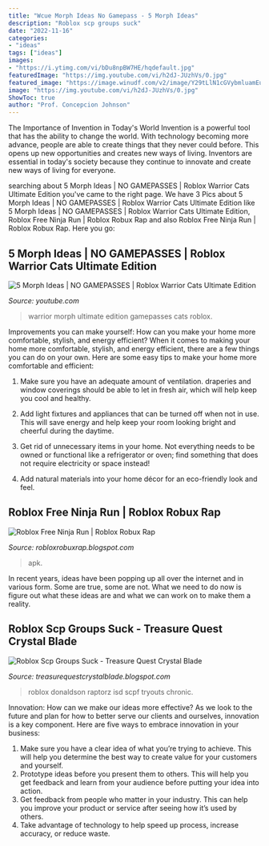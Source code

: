 ```yaml
---
title: "Wcue Morph Ideas No Gamepass - 5 Morph Ideas"
description: "Roblox scp groups suck"
date: "2022-11-16"
categories:
- "ideas"
tags: ["ideas"]
images:
- "https://i.ytimg.com/vi/bDu8npBW7HE/hqdefault.jpg"
featuredImage: "https://img.youtube.com/vi/h2dJ-JUzhVs/0.jpg"
featured_image: "https://image.winudf.com/v2/image/Y29tLlN1cGVybmluamEucnVuLm1hcmlvX3NjcmVlbl8yX2p0dXYwamk2/screen-2.jpg?h=355&amp;fakeurl=1&amp;type=.jpg"
image: "https://img.youtube.com/vi/h2dJ-JUzhVs/0.jpg"
ShowToc: true
author: "Prof. Concepcion Johnson"
---
```



The Importance of Invention in Today's World
Invention is a powerful tool that has the ability to change the world. With technology becoming more advance, people are able to create things that they never could before. This opens up new opportunities and creates new ways of living. Inventors are essential in today's society because they continue to innovate and create new ways of living for everyone.

	

		
searching about 5 Morph Ideas | NO GAMEPASSES | Roblox Warrior Cats Ultimate Edition you've came to the right page. We have 3 Pics about 5 Morph Ideas | NO GAMEPASSES | Roblox Warrior Cats Ultimate Edition like 5 Morph Ideas | NO GAMEPASSES | Roblox Warrior Cats Ultimate Edition, Roblox Free Ninja Run | Roblox Robux Rap and also Roblox Free Ninja Run | Roblox Robux Rap. Here you go:
		
    
## 5 Morph Ideas | NO GAMEPASSES | Roblox Warrior Cats Ultimate Edition

<img loading=lazy src="https://i.ytimg.com/vi/bDu8npBW7HE/hqdefault.jpg" onerror="this.onerror=null;this.src='https://tse1.mm.bing.net/th?id=OIP.0UhtP7GgyLgArT65_NKhqwHaFj&amp;pid=15.1';" alt="5 Morph Ideas | NO GAMEPASSES | Roblox Warrior Cats Ultimate Edition">

_Source: youtube.com_

>warrior morph ultimate edition gamepasses cats roblox. 

	

Improvements you can make yourself: How can you make your home more comfortable, stylish, and energy efficient?
When it comes to making your home more comfortable, stylish, and energy efficient, there are a few things you can do on your own. Here are some easy tips to make your home more comfortable and efficient: 
1. Make sure you have an adequate amount of ventilation. draperies and window coverings should be able to let in fresh air, which will help keep you cool and healthy.

2. Add light fixtures and appliances that can be turned off when not in use. This will save energy and help keep your room looking bright and cheerful during the daytime.

3. Get rid of unnecessary items in your home. Not everything needs to be owned or functional like a refrigerator or oven; find something that does not require electricity or space instead!

4. Add natural materials into your home décor for an eco-friendly look and feel.

    
## Roblox Free Ninja Run | Roblox Robux Rap

<img loading=lazy src="https://image.winudf.com/v2/image/Y29tLlN1cGVybmluamEucnVuLm1hcmlvX3NjcmVlbl8yX2p0dXYwamk2/screen-2.jpg?h=355&amp;fakeurl=1&amp;type=.jpg" onerror="this.onerror=null;this.src='https://tse2.mm.bing.net/th?id=OIP.ZZzRH6oYiMSHXAkuhIsZGQHaD-&amp;pid=15.1';" alt="Roblox Free Ninja Run | Roblox Robux Rap">

_Source: robloxrobuxrap.blogspot.com_

>apk. 

	

In recent years, ideas have been popping up all over the internet and in various form. Some are true, some are not. What we need to do now is figure out what these ideas are and what we can work on to make them a reality.

    
## Roblox Scp Groups Suck - Treasure Quest Crystal Blade

<img loading=lazy src="https://img.youtube.com/vi/h2dJ-JUzhVs/0.jpg" onerror="this.onerror=null;this.src='https://tse2.mm.bing.net/th?id=OIP.K35jrJPey8yuAf8Lzj9cNQHaFj&amp;pid=15.1';" alt="Roblox Scp Groups Suck - Treasure Quest Crystal Blade">

_Source: treasurequestcrystalblade.blogspot.com_

>roblox donaldson raptorz isd scpf tryouts chronic. 

	

Innovation: How can we make our ideas more effective?
As we look to the future and plan for how to better serve our clients and ourselves, innovation is a key component. Here are five ways to embrace innovation in your business: 
1. Make sure you have a clear idea of what you’re trying to achieve. This will help you determine the best way to create value for your customers and yourself. 
2. Prototype ideas before you present them to others. This will help you get feedback and learn from your audience before putting your idea into action. 
3. Get feedback from people who matter in your industry. This can help you improve your product or service after seeing how it’s used by others. 
4. Take advantage of technology to help speed up process, increase accuracy, or reduce waste.

